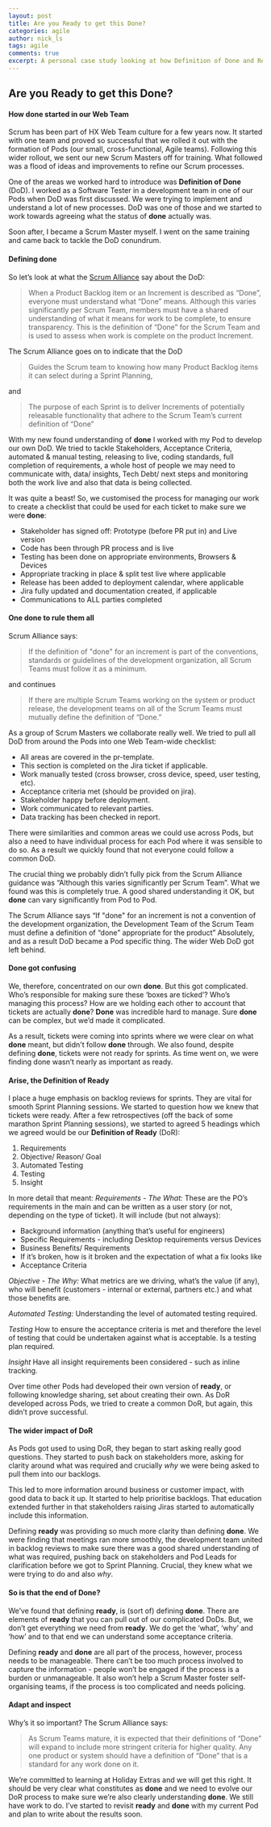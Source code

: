 ```yaml
---
layout: post
title: Are you Ready to get this Done?
categories: agile
author: nick_ls
tags: agile
comments: true
excerpt: A personal case study looking at how Definition of Done and Ready have evolved with my Scrum teams.
---
```


## Are you Ready to get this Done?

#### How **done** started in our Web Team

Scrum has been part of HX Web Team culture for a few years now. It started with one team and proved so successful that we rolled it out with the formation of Pods (our small, cross-functional, Agile teams). Following this wider rollout, we sent our new Scrum Masters off for training. What followed was a flood of ideas and improvements to refine our Scrum processes.

One of the areas we worked hard to introduce was **Definition of Done** (DoD). I worked as a Software Tester in a development team in one of our Pods when DoD was first discussed. We were trying to implement and understand a lot of new processes. DoD was one of those and we started to work towards agreeing what the status of **done** actually was.

Soon after, I became a Scrum Master myself. I went on the same training and came back to tackle the DoD conundrum. 

#### Defining **done**

So let’s look at what the [Scrum Alliance](https://www.scrumalliance.org/why-scrum/scrum-guide) say about the DoD:
>When a Product Backlog item or an Increment is described as “Done”, everyone must understand what “Done” means. Although this varies significantly per Scrum Team, members must have a shared understanding of what it means for work to be complete, to ensure transparency. This is the definition of “Done” for the Scrum Team and is used to assess when work is complete on the product Increment.

The Scrum Alliance goes on to indicate that the DoD
>Guides the Scrum team to knowing how many Product Backlog items it can select during a Sprint Planning, 

and
>The purpose of each Sprint is to deliver Increments of potentially releasable functionality that adhere to the Scrum Team’s current definition of “Done”

With my new found understanding of **done** I worked with my Pod to develop our own DoD. We tried to tackle Stakeholders, Acceptance Criteria, automated & manual testing, releasing to live, coding standards, full completion of requirements, a whole host of people we may need to communicate with, data/ insights, Tech Debt/ next steps and monitoring both the work live and also that data is being collected.

It was quite a beast! So, we customised the process for managing our work to create a checklist that could be used for each ticket to make sure we were **done**:
- Stakeholder has signed off: Prototype (before PR put in) and Live version
- Code has been through PR process and is live
- Testing has been done on appropriate environments, Browsers & Devices
- Appropriate tracking in place & split test live where applicable
- Release has been added to deployment calendar, where applicable
- Jira fully updated and documentation created, if applicable
- Communications to ALL parties completed

#### One **done** to rule them all

Scrum Alliance says:
>If the definition of "done" for an increment is part of the conventions, standards or guidelines of the development organization, all Scrum Teams must follow it as a minimum.

and continues 

>If there are multiple Scrum Teams working on the system or product release, the development teams on all of the Scrum Teams must mutually define the definition of “Done.”

As a group of Scrum Masters we collaborate really well. We tried to pull all DoD from around the Pods into one Web Team-wide checklist:
- All areas are covered in the pr-template.
- This section is completed on the Jira ticket if applicable.
- Work manually tested (cross browser, cross device, speed, user testing, etc).
- Acceptance criteria met (should be provided on jira).
- Stakeholder happy before deployment.
- Work communicated to relevant parties.
- Data tracking has been checked in report.

There were similarities and common areas we could use across Pods, but also a need to have individual process for each Pod where it was sensible to do so. As a result we quickly found that not everyone could follow a common DoD.

The crucial thing we probably didn’t fully pick from the Scrum Alliance guidance was “Although this varies significantly per Scrum Team”. What we found was this is completely true. A good shared understanding it OK, but **done** can vary significantly from Pod to Pod. 

The Scrum Alliance says “If "done" for an increment is not a convention of the development organization, the Development Team of the Scrum Team must define a definition of “done” appropriate for the product” Absolutely, and as a result DoD became a Pod specific thing. The wider Web DoD got left behind.

#### **Done** got confusing

We, therefore, concentrated on our own **done**. But this got complicated. Who’s responsible for making sure these ‘boxes are ticked’? Who’s managing this process? How are we holding each other to account that tickets are actually **done**? **Done** was incredible hard to manage. Sure **done** can be complex, but we’d made it complicated. 

As a result, tickets were coming into sprints where we were clear on what **done** meant, but didn't follow **done** through. We also found, despite defining **done**, tickets were not ready for sprints. As time went on, we were finding done wasn’t nearly as important as ready. 

#### Arise, the Definition of **Ready**

I place a huge emphasis on backlog reviews for sprints. They are vital for smooth Sprint Planning sessions. We started to question how we knew that tickets were ready. After a few retrospectives (off the back of some marathon Sprint Planning sessions), we started to agreed 5 headings which we agreed would be our **Definition of Ready** (DoR):

1. Requirements
2. Objective/ Reason/ Goal
3. Automated Testing
4. Testing
5. Insight

In more detail that meant:
_Requirements - The What:_
These are the PO’s requirements in the main and can be written as a user story (or not, depending on the type of ticket). It will include (but not always):
- Background information (anything that’s useful for engineers)
- Specific Requirements - including Desktop requirements versus Devices
- Business Benefits/ Requirements
- If it’s broken, how is it broken and the expectation of what a fix looks like
- Acceptance Criteria

_Objective - The  Why:_
What metrics are we driving, what’s the value (if any), who will benefit (customers - internal or external, partners etc.) and what those benefits are.

_Automated Testing:_
Understanding the level of automated testing required.

_Testing_
How to ensure the acceptance criteria is met and therefore the level of testing that could be undertaken against what is acceptable.
Is a testing plan required.

_Insight_
Have all insight requirements been considered - such as inline tracking.

Over time other Pods had developed their own version of **ready**, or following knowledge sharing, set about creating their own. As DoR developed across Pods, we tried to create a common DoR, but again, this didn’t prove successful.

#### The wider impact of DoR

As Pods got used to using DoR, they began to start asking really good questions. They started to push back on stakeholders more, asking for clarity around what was required and crucially _why_ we were being asked to pull them into our backlogs.

This led to more information around business or customer impact, with good data to back it up. It started to help prioritise backlogs. That education extended further in that stakeholders raising Jiras started to automatically include this information.

Defining **ready** was providing so much more clarity than defining **done**. We were finding that meetings ran more smoothly, the development team united in backlog reviews to make sure there was a good shared understanding of what was required, pushing back on stakeholders and Pod Leads for clarification before we got to Sprint Planning. Crucial, they knew what we were trying to do and also _why_.

#### So is that the end of Done?

We’ve found that defining **ready**, is (sort of) defining **done**. There are elements of **ready** that you can pull out of our complicated DoDs. But, we don’t get everything we need from **ready**. We do get the ‘what’, ‘why’ and ‘how’ and to that end we can understand some acceptance criteria. 

Defining **ready** and **done** are all part of the process, however, process needs to be manageable. There can’t be too much process involved to capture the information - people won’t be engaged if the process is a burden or unmanageable. It also won’t help a Scrum Master foster self-organising teams, if the process is too complicated and needs policing.

#### Adapt and inspect

Why’s it so important? The Scrum Alliance says:
>As Scrum Teams mature, it is expected that their definitions of “Done” will expand to include more stringent criteria for higher quality. Any one product or system should have a definition of “Done” that is a standard for any work done on it.

We’re committed to learning at Holiday Extras and we will get this right. It should be very clear what constitutes as **done** and we need to evolve our DoR process to make sure we’re also clearly understanding **done**. We still have work to do. I’ve started to revisit **ready** and **done** with my current Pod and plan to write about the results soon. 